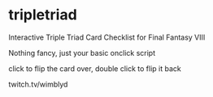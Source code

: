 # tripletriad

Interactive Triple Triad Card Checklist for Final Fantasy VIII

Nothing fancy, just your basic onclick script

click to flip the card over, double click to flip it back

twitch.tv/wimblyd
